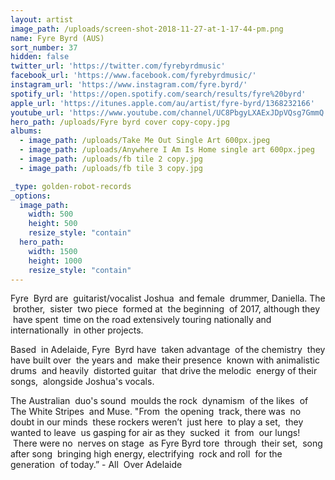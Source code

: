 ```yaml
---
layout: artist
image_path: /uploads/screen-shot-2018-11-27-at-1-17-44-pm.png
name: Fyre Byrd (AUS)
sort_number: 37
hidden: false
twitter_url: 'https://twitter.com/fyrebyrdmusic'
facebook_url: 'https://www.facebook.com/fyrebyrdmusic/'
instagram_url: 'https://www.instagram.com/fyre.byrd/'
spotify_url: 'https://open.spotify.com/search/results/fyre%20byrd'
apple_url: 'https://itunes.apple.com/au/artist/fyre-byrd/1368232166'
youtube_url: 'https://www.youtube.com/channel/UC8PbgyLXAExJDpVQsg7GmmQ'
hero_path: /uploads/Fyre byrd cover copy-copy.jpg
albums:
  - image_path: /uploads/Take Me Out Single Art 600px.jpeg
  - image_path: /uploads/Anywhere I Am Is Home single art 600px.jpeg
  - image_path: /uploads/fb tile 2 copy.jpg
  - image_path: /uploads/fb tile 3 copy.jpg

_type: golden-robot-records
_options:
  image_path:
    width: 500
    height: 500
    resize_style: "contain"
  hero_path:
    width: 1500
    height: 1000
    resize_style: "contain"
---
```


Fyre  Byrd are  guitarist/vocalist Joshua  and female  drummer, Daniella. The  brother,  sister  two piece  formed at  the beginning  of 2017, although they  have spent  time on the road extensively touring nationally and internationally  in other projects.

Based  in Adelaide, Fyre  Byrd have  taken advantage  of the chemistry  they have built over  the years and  make their presence  known with animalistic drums  and heavily  distorted guitar  that drive the melodic  energy of their songs,  alongside Joshua's vocals.

The Australian  duo's sound  moulds the rock  dynamism  of the likes  of The White Stripes  and Muse. "From  the opening  track, there was  no doubt in our minds  these rockers weren’t  just here  to play a set,  they wanted to leave  us gasping for air as they  sucked  it  from  our lungs!  There were no  nerves on stage  as Fyre Byrd tore  through  their set,  song after song  bringing high energy, electrifying  rock and roll  for the generation  of today.” - All  Over Adelaide